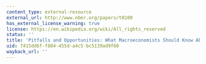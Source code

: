 ```yaml
---
content_type: external-resource
external_url: http://www.nber.org/papers/t0100
has_external_license_warning: true
license: https://en.wikipedia.org/wiki/All_rights_reserved
status: ''
title: 'Pitfalls and Opportunities: What Macroeconomists Should Know About Unit Roots'
uid: 7415dd6f-f804-455d-a4c5-bc5139ad9f60
wayback_url: ''
---
```

